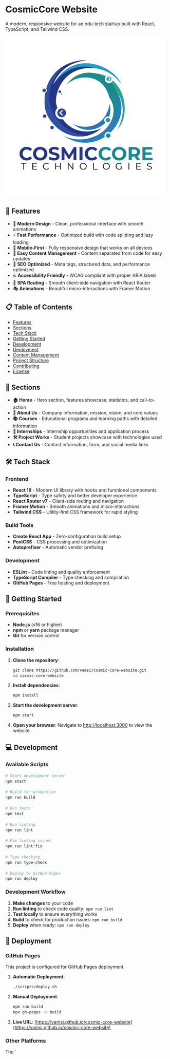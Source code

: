 # CosmicCore Website

A modern, responsive website for an edu-tech startup built with React, TypeScript, and Tailwind CSS.

![CosmicCore Website](public/COSMI-logo.png)

## 🌟 Features

- 🎨 **Modern Design** - Clean, professional interface with smooth animations
- ⚡ **Fast Performance** - Optimized build with code splitting and lazy loading
- 📱 **Mobile-First** - Fully responsive design that works on all devices
- 🎯 **Easy Content Management** - Content separated from code for easy updates
- 🚀 **SEO Optimized** - Meta tags, structured data, and performance optimized
- ♿ **Accessibility Friendly** - WCAG compliant with proper ARIA labels
- 🔄 **SPA Routing** - Smooth client-side navigation with React Router
- 🎭 **Animations** - Beautiful micro-interactions with Framer Motion

## 📋 Table of Contents

- [Features](#-features)
- [Sections](#sections)
- [Tech Stack](#-tech-stack)
- [Getting Started](#-getting-started)
- [Development](#-development)
- [Deployment](#-deployment)
- [Content Management](#-content-management)
- [Project Structure](#-project-structure)
- [Contributing](#-contributing)
- [License](#-license)

## 📄 Sections

- **🏠 Home** - Hero section, features showcase, statistics, and call-to-action
- **👥 About Us** - Company information, mission, vision, and core values
- **📚 Courses** - Educational programs and learning paths with detailed information
- **💼 Internships** - Internship opportunities and application process
- **🛠️ Project Works** - Student projects showcase with technologies used
- **📞 Contact Us** - Contact information, form, and social media links

## 🛠️ Tech Stack

### Frontend
- **React 19** - Modern UI library with hooks and functional components
- **TypeScript** - Type safety and better developer experience
- **React Router v7** - Client-side routing and navigation
- **Framer Motion** - Smooth animations and micro-interactions
- **Tailwind CSS** - Utility-first CSS framework for rapid styling

### Build Tools
- **Create React App** - Zero-configuration build setup
- **PostCSS** - CSS processing and optimization
- **Autoprefixer** - Automatic vendor prefixing

### Development
- **ESLint** - Code linting and quality enforcement
- **TypeScript Compiler** - Type checking and compilation
- **GitHub Pages** - Free hosting and deployment

## 🚀 Getting Started

### Prerequisites

- **Node.js** (v16 or higher)
- **npm** or **yarn** package manager
- **Git** for version control

### Installation

1. **Clone the repository**:
   ```bash
   git clone https://github.com/vamsi/cosmic-core-website.git
   cd cosmic-core-website
   ```

2. **Install dependencies**:
   ```bash
   npm install
   ```

3. **Start the development server**:
   ```bash
   npm start
   ```

4. **Open your browser**:
   Navigate to [http://localhost:3000](http://localhost:3000) to view the website.

## 💻 Development

### Available Scripts

```bash
# Start development server
npm start

# Build for production
npm run build

# Run tests
npm test

# Run linting
npm run lint

# Fix linting issues
npm run lint:fix

# Type checking
npm run type-check

# Deploy to GitHub Pages
npm run deploy
```

### Development Workflow

1. **Make changes** to your code
2. **Run linting** to check code quality: `npm run lint`
3. **Test locally** to ensure everything works
4. **Build** to check for production issues: `npm run build`
5. **Deploy** when ready: `npm run deploy`

## 🚀 Deployment

### GitHub Pages

This project is configured for GitHub Pages deployment.

1. **Automatic Deployment**:
   ```bash
   ./scripts/deploy.sh
   ```

2. **Manual Deployment**:
   ```bash
   npm run build
   npx gh-pages -d build
   ```

3. **Live URL**: [https://vamsi.github.io/cosmic-core-website](https://vamsi.github.io/cosmic-core-website)

### Other Platforms

The `
